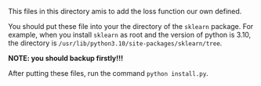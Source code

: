 This files in this directory amis to add the loss function our own defined.

You should put these file into your the directory of the `sklearn` package. For example, when you install `sklearn` as root and the version of python is 3.10, the directory is `/usr/lib/python3.10/site-packages/sklearn/tree`.

**NOTE: you should backup firstly!!!**

After putting these files, run the command `python install.py`.
